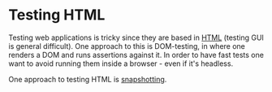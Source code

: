 # Testing HTML

Testing web applications is tricky since they are based in
[HTML](../../../programming/data_formats/html.md) (testing GUI is general
difficult). One approach to this is DOM-testing, in where one renders a DOM and
runs assertions against it. In order to have fast tests one want to avoid
running them inside a browser - even if it's headless.

One approach to testing HTML is [snapshotting](./snapshots.md).
